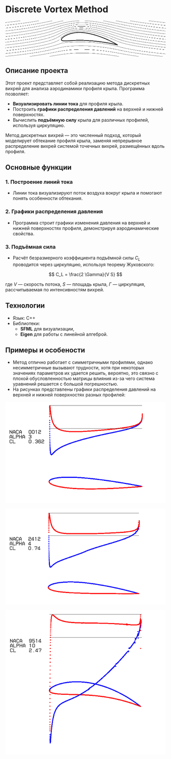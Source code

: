 # **Discrete Vortex Method**

![p1](./fig/head.png)

## **Описание проекта**

Этот проект представляет собой реализацию метода дискретных вихрей для анализа аэродинамики профиля крыла. Программа позволяет:

- **Визуализировать линии тока** для профиля крыла.
- Построить **графики распределения давлений** на верхней и нижней поверхностях.
- Вычислить **подъёмную силу** крыла для различных профилей, используя циркуляцию.

Метод дискретных вихрей — это численный подход, который моделирует обтекание профиля крыла, заменяя непрерывное распределение вихрей системой точечных вихрей, размещённых вдоль профиля. 

## **Основные функции**

### 1. Построение линий тока
- Линии тока визуализируют поток воздуха вокруг крыла и помогают понять особенности обтекания.

### 2. Графики распределения давления
- Программа строит графики изменения давления на верхней и нижней поверхностях профиля, демонстрируя аэродинамические свойства.

### 3. Подъёмная сила
- Расчёт безразмерного коэффициента подъёмной силы $C_L$ проводится через циркуляцию, используя теорему Жуковского:

$$
C_L = \frac{2 \Gamma}{V S}
$$

  где $V$ — скорость потока, $S$ — площадь крыла, $\Gamma$ — циркуляция, рассчитываемая по интенсивностям вихрей.

## **Технологии**
- Язык: C++
- Библиотеки:
   - **SFML** для визуализации,
   - **Eigen** для работы с линейной алгеброй.  

## **Примеры и особености**
- Метод отлично работает с симметричными профилями, однако несимметричные вызывают трудности, хотя при некоторых значениях параметров их удается решить, вероятно, это связно с плохой обусловленностью матрицы влияния из-за чего система уравнений решается с большой погрешностью.
- На рисунках представлены графики распределения давлений на верхней и нижней поверхностях разных профилей:

![p3](./fig/wing1.png)

![p1](./fig/wing2.png)

![p2](./fig/wing3.png)


